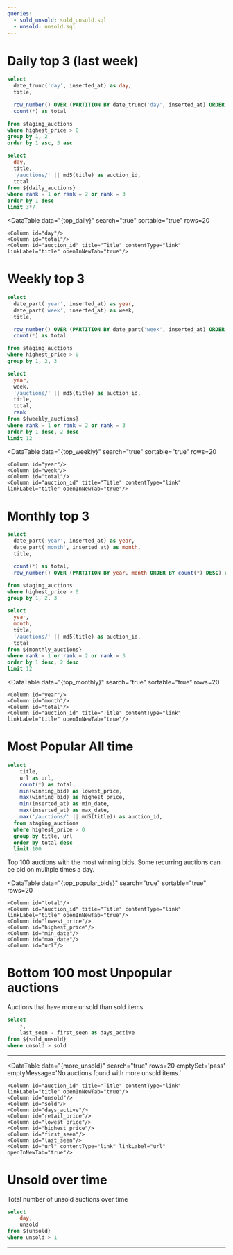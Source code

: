 ```yaml
---
queries:
  - sold_unsold: sold_unsold.sql
  - unsold: unsold.sql
---
```


# Daily top 3 (last week)

```sql daily_auctions
select
  date_trunc('day', inserted_at) as day,
  title,

  row_number() OVER (PARTITION BY date_trunc('day', inserted_at) ORDER BY count(*) DESC) as rank,
  count(*) as total

from staging_auctions
where highest_price > 0
group by 1, 2
order by 1 asc, 3 asc
```

```sql top_daily
select
  day,
  title,
  '/auctions/' || md5(title) as auction_id,
  total
from ${daily_auctions}
where rank = 1 or rank = 2 or rank = 3
order by 1 desc
limit 3*7
```

<AreaChart
  data="{top_daily}"
  x=day
  y=total
  series=title
/>

<DataTable
  data="{top_daily}"
  search="true"
  sortable="true"
  rows=20
>
    <Column id="day"/>
    <Column id="total"/>
    <Column id="auction_id" title="Title" contentType="link" linkLabel="title" openInNewTab="true"/>
</DataTable>

# Weekly top 3
```sql weekly_auctions
select
  date_part('year', inserted_at) as year,
  date_part('week', inserted_at) as week,
  title,

  row_number() OVER (PARTITION BY date_part('week', inserted_at) ORDER BY count(*) DESC) as rank,
  count(*) as total

from staging_auctions
where highest_price > 0
group by 1, 2, 3
```

```sql top_weekly
select
  year,
  week,
  '/auctions/' || md5(title) as auction_id,
  title,
  total,
  rank
from ${weekly_auctions}
where rank = 1 or rank = 2 or rank = 3
order by 1 desc, 2 desc
limit 12
```

<AreaChart
  data="{top_weekly}"
  x=week
  y=total
  series=title
/>

<DataTable
  data="{top_weekly}"
  search="true"
  sortable="true"
  rows=20
>
    <Column id="year"/>
    <Column id="week"/>
    <Column id="total"/>
    <Column id="auction_id" title="Title" contentType="link" linkLabel="title" openInNewTab="true"/>
</DataTable>

# Monthly top 3


```sql monthly_auctions
select
  date_part('year', inserted_at) as year,
  date_part('month', inserted_at) as month,
  title,

  count(*) as total,
  row_number() OVER (PARTITION BY year, month ORDER BY count(*) DESC) as rank

from staging_auctions
where highest_price > 0
group by 1, 2, 3
```


```sql top_monthly
select
  year,
  month,
  title,
  '/auctions/' || md5(title) as auction_id,
  total
from ${monthly_auctions}
where rank = 1 or rank = 2 or rank = 3
order by 1 desc, 2 desc
limit 12
```


<AreaChart
  data="{top_monthly}"
  x=month
  y=total
  series=title
/>

<DataTable
  data="{top_monthly}"
  search="true"
  sortable="true"
  rows=20
>
    <Column id="year"/>
    <Column id="month"/>
    <Column id="total"/>
    <Column id="auction_id" title="Title" contentType="link" linkLabel="title" openInNewTab="true"/>
</DataTable>

# Most Popular All time

```sql top_popular_bids
select
    title,
    url as url,
    count(*) as total,
    min(winning_bid) as lowest_price,
    max(winning_bid) as highest_price,
    min(inserted_at) as min_date,
    max(inserted_at) as max_date,
    max('/auctions/' || md5(title)) as auction_id,
  from staging_auctions
  where highest_price > 0
  group by title, url
  order by total desc
  limit 100
```

Top 100 auctions with the most winning bids. Some recurring auctions can be bid on mulitple times a day.

<DataTable
  data="{top_popular_bids}"
  search="true"
  sortable="true"
  rows=20
>
    <Column id="total"/>
    <Column id="auction_id" title="Title" contentType="link" linkLabel="title" openInNewTab="true"/>
    <Column id="lowest_price"/>
    <Column id="highest_price"/>
    <Column id="min_date"/>
    <Column id="max_date"/>
    <Column id="url"/>
</DataTable>

# Bottom 100 most Unpopular auctions

Auctions that have more unsold than sold items

```sql more_unsold
select
    *,
    last_seen - first_seen as days_active
from ${sold_unsold}
where unsold > sold
```

---

<DataTable
    data="{more_unsold}"
    search="true"
    rows=20
    emptySet='pass'
    emptyMessage='No auctions found with more unsold items.'
>
    <Column id="auction_id" title="Title" contentType="link" linkLabel="title" openInNewTab="true"/>
    <Column id="unsold"/>
    <Column id="sold"/>
    <Column id="days_active"/>
    <Column id="retail_price"/>
    <Column id="lowest_price"/>
    <Column id="highest_price"/>
    <Column id="first_seen"/>
    <Column id="last_seen"/>
    <Column id="url" contentType="link" linkLabel="url" openInNewTab="true"/>
</DataTable>

# Unsold over time

Total number of unsold auctions over time

```sql unsold_over_time
select
    day,
    unsold
from ${unsold}
where unsold > 1
```


<BarChart
    data={unsold_over_time}
    y=unsold
    x=day
    xAxisTitle="Days" 
    yAxisTitle="Total auctions" 
    emptySet='pass'
    emptyMessage='No auctions found with more unsold items.'
/>

---

